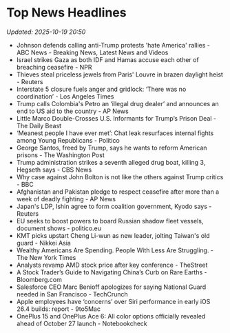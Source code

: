 # Top News Headlines

_Updated: 2025-10-19 20:50_

- Johnson defends calling anti-Trump protests 'hate America' rallies - ABC News - Breaking News, Latest News and Videos
- Israel strikes Gaza as both IDF and Hamas accuse each other of breaching ceasefire - NPR
- Thieves steal priceless jewels from Paris' Louvre in brazen daylight heist - Reuters
- Interstate 5 closure fuels anger and gridlock: ‘There was no coordination’ - Los Angeles Times
- Trump calls Colombia's Petro an ‘illegal drug dealer’ and announces an end to US aid to the country - AP News
- Little Marco Double-Crosses U.S. Informants for Trump’s Prison Deal - The Daily Beast
- ‘Meanest people I have ever met’: Chat leak resurfaces internal fights among Young Republicans - Politico
- George Santos, freed by Trump, says he wants to reform American prisons - The Washington Post
- Trump administration strikes a seventh alleged drug boat, killing 3, Hegseth says - CBS News
- Why case against John Bolton is not like the others against Trump critics - BBC
- Afghanistan and Pakistan pledge to respect ceasefire after more than a week of deadly fighting - AP News
- Japan's LDP, Ishin agree to form coalition government, Kyodo says - Reuters
- EU seeks to boost powers to board Russian shadow fleet vessels, document shows - politico.eu
- KMT picks upstart Cheng Li-wun as new leader, jolting Taiwan's old guard - Nikkei Asia
- Wealthy Americans Are Spending. People With Less Are Struggling. - The New York Times
- Analysts revamp AMD stock price after key conference - TheStreet
- A Stock Trader’s Guide to Navigating China’s Curb on Rare Earths - Bloomberg.com
- Salesforce CEO Marc Benioff apologizes for saying National Guard needed in San Francisco - TechCrunch
- Apple employees have ‘concerns’ over Siri performance in early iOS 26.4 builds: report - 9to5Mac
- OnePlus 15 and OnePlus Ace 6: All color options officially revealed ahead of October 27 launch - Notebookcheck